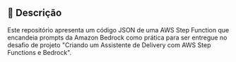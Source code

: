 ## 📒 Descrição
Este repositório apresenta um código JSON de uma AWS Step Function que encandeia prompts da Amazon Bedrock como prática para ser entregue no desafio de projeto "Criando um Assistente de Delivery com AWS Step Functions e Bedrock".
